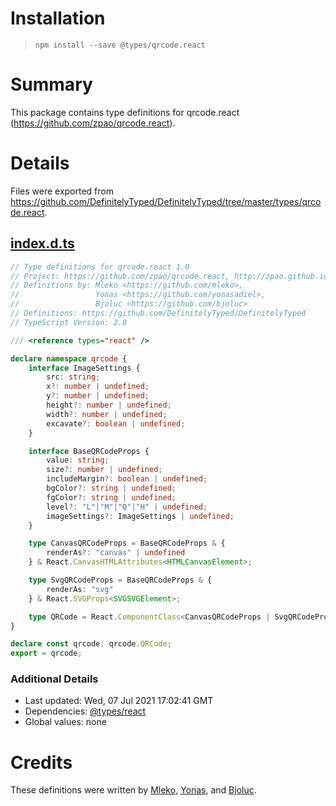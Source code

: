 # Installation
> `npm install --save @types/qrcode.react`

# Summary
This package contains type definitions for qrcode.react (https://github.com/zpao/qrcode.react).

# Details
Files were exported from https://github.com/DefinitelyTyped/DefinitelyTyped/tree/master/types/qrcode.react.
## [index.d.ts](https://github.com/DefinitelyTyped/DefinitelyTyped/tree/master/types/qrcode.react/index.d.ts)
````ts
// Type definitions for qrcode.react 1.0
// Project: https://github.com/zpao/qrcode.react, http://zpao.github.io/qrcode.react
// Definitions by: Mleko <https://github.com/mleko>,
//                 Yonas <https://github.com/yonasadiel>,
//                 Bjoluc <https://github.com/bjoluc>
// Definitions: https://github.com/DefinitelyTyped/DefinitelyTyped
// TypeScript Version: 2.8

/// <reference types="react" />

declare namespace qrcode {
    interface ImageSettings {
        src: string;
        x?: number | undefined;
        y?: number | undefined;
        height?: number | undefined;
        width?: number | undefined;
        excavate?: boolean | undefined;
    }

    interface BaseQRCodeProps {
        value: string;
        size?: number | undefined;
        includeMargin?: boolean | undefined;
        bgColor?: string | undefined;
        fgColor?: string | undefined;
        level?: "L"|"M"|"Q"|"H" | undefined;
        imageSettings?: ImageSettings | undefined;
    }

    type CanvasQRCodeProps = BaseQRCodeProps & {
        renderAs?: "canvas" | undefined
    } & React.CanvasHTMLAttributes<HTMLCanvasElement>;

    type SvgQRCodeProps = BaseQRCodeProps & {
        renderAs: "svg"
    } & React.SVGProps<SVGSVGElement>;

    type QRCode = React.ComponentClass<CanvasQRCodeProps | SvgQRCodeProps>;
}

declare const qrcode: qrcode.QRCode;
export = qrcode;

````

### Additional Details
 * Last updated: Wed, 07 Jul 2021 17:02:41 GMT
 * Dependencies: [@types/react](https://npmjs.com/package/@types/react)
 * Global values: none

# Credits
These definitions were written by [Mleko](https://github.com/mleko), [Yonas](https://github.com/yonasadiel), and [Bjoluc](https://github.com/bjoluc).
